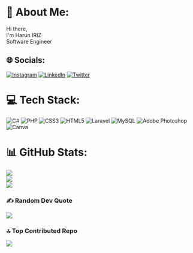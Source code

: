 # 💫 About Me:
Hi there,<br>I'm Harun IRIZ<br>Software Engineer


## 🌐 Socials:
[![Instagram](https://img.shields.io/badge/Instagram-%23E4405F.svg?logo=Instagram&logoColor=white)](https://instagram.com/haruniriz) [![LinkedIn](https://img.shields.io/badge/LinkedIn-%230077B5.svg?logo=linkedin&logoColor=white)](https://linkedin.com/in/harun-iriz-951672224) [![Twitter](https://img.shields.io/badge/Twitter-%231DA1F2.svg?logo=Twitter&logoColor=white)](https://twitter.com/harun_rz) 

# 💻 Tech Stack:
![C#](https://img.shields.io/badge/c%23-%23239120.svg?style=for-the-badge&logo=c-sharp&logoColor=white) ![PHP](https://img.shields.io/badge/php-%23777BB4.svg?style=for-the-badge&logo=php&logoColor=white) ![CSS3](https://img.shields.io/badge/css3-%231572B6.svg?style=for-the-badge&logo=css3&logoColor=white) ![HTML5](https://img.shields.io/badge/html5-%23E34F26.svg?style=for-the-badge&logo=html5&logoColor=white) ![Laravel](https://img.shields.io/badge/laravel-%23FF2D20.svg?style=for-the-badge&logo=laravel&logoColor=white) ![MySQL](https://img.shields.io/badge/mysql-%2300f.svg?style=for-the-badge&logo=mysql&logoColor=white) ![Adobe Photoshop](https://img.shields.io/badge/adobephotoshop-%2331A8FF.svg?style=for-the-badge&logo=adobephotoshop&logoColor=white) ![Canva](https://img.shields.io/badge/Canva-%2300C4CC.svg?style=for-the-badge&logo=Canva&logoColor=white)
# 📊 GitHub Stats:
![](https://github-readme-stats.vercel.app/api?username=harun-iriz&theme=dark&hide_border=false&include_all_commits=false&count_private=false)<br/>
![](https://github-readme-streak-stats.herokuapp.com/?user=harun-iriz&theme=dark&hide_border=false)<br/>
![](https://github-readme-stats.vercel.app/api/top-langs/?username=harun-iriz&theme=dark&hide_border=false&include_all_commits=false&count_private=false&layout=compact)

### ✍️ Random Dev Quote
![](https://quotes-github-readme.vercel.app/api?type=horizontal&theme=radical)

### 🔝 Top Contributed Repo
![](https://github-contributor-stats.vercel.app/api?username=harun-iriz&limit=5&theme=dark&combine_all_yearly_contributions=true)

<!-- Proudly created with GPRM ( https://gprm.itsvg.in ) -->
